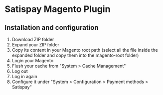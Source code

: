 # Satispay Magento Plugin

## Installation and configuration
1. Download ZIP folder
2. Expand your ZIP folder 
3. Copy its content in your Magento root path (select all the file inside the expanded folder and copy them into the magento-root folder)
4. Login your Magento
5. Flush your cache from "System > Cache Management"
6. Log out
7. Log in again
8. Configure it under "System > Configuration > Payment methods > Satispay"
